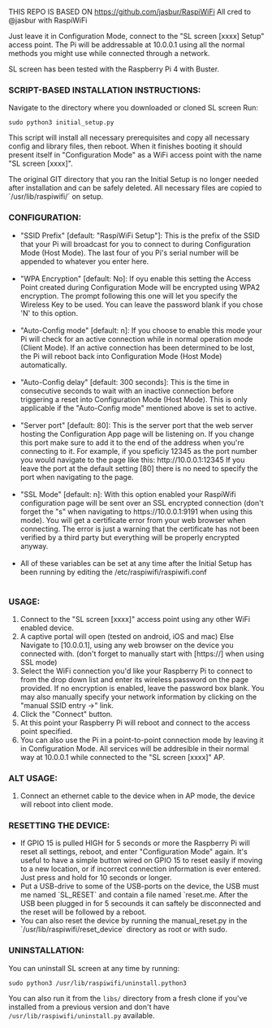THIS REPO IS BASED ON https://github.com/jasbur/RaspiWiFi
All cred to @jasbur with RaspiWiFi

Just leave it in Configuration Mode, connect to the "SL screen [xxxx] Setup" access
point. The Pi will be addressable at 10.0.0.1 using all the normal methods you
might use while connected through a network.

SL screen has been tested with the Raspberry Pi 4 with Buster.

### SCRIPT-BASED INSTALLATION INSTRUCTIONS:

Navigate to the directory where you downloaded or cloned SL screen
Run:

`sudo python3 initial_setup.py`

This script will install all necessary prerequisites and copy all necessary
config and library files, then reboot. When it finishes booting it should
present itself in "Configuration Mode" as a WiFi access point with the
name "SL screen [xxxx]".

The original GIT directory that you ran the Initial Setup is no longer
needed after installation and can be safely deleted. All necessary files are
copied to ´/usr/lib/raspiwifi/´ on setup.


### CONFIGURATION:
<ul>
<li>"SSID Prefix" [default: "RaspiWiFi Setup"]: This is the prefix of the SSID
      that your Pi will broadcast for you to connect to during
      Configuration Mode (Host Mode). The last four of you Pi's serial number
      will be appended to whatever you enter here.</li>
<br/>
<li>"WPA Encryption" [default: No]: If oyu enable this setting the Access Point
      created during Configuration Mode will be encrypted using WPA2 encryption.
      The prompt following this one will let you specify the Wireless Key to be
      used. You can leave the password blank if you chose 'N' to this option.</li>
<br/>
<li>"Auto-Config mode" [default: n]: If you choose to enable this mode your Pi
      will check for an active connection while in normal operation mode (Client Mode).
      If an active connection has been determined to be lost, the Pi will reboot
      back into Configuration Mode (Host Mode) automatically.</li>
<br/>
<li>"Auto-Config delay" [default: 300 seconds]: This is the time in consecutive
      seconds to wait with an inactive connection before triggering a reset into
      Configuration Mode (Host Mode). This is only applicable if the
      "Auto-Config mode" mentioned above is set to active.</li>
<br/>
<li>"Server port" [default: 80]: This is the server port that the web server
      hosting the Configuration App page will be listening on. If you change
      this port make sure to add it to the end of the address when you're
      connecting to it. For example, if you speficiy 12345 as the port number
      you would navigate to the page like this: http://10.0.0.1:12345 If you
      leave the port at the default setting [80] there is no need to specify the
      port when navigating to the page.</li>
<br/>
<li>"SSL Mode" [default: n]: With this option enabled your RaspiWifi
      configuration page will be sent over an SSL encrypted connection (don't
      forget the "s" when navigating to https://10.0.0.1:9191 when using
      this mode). You will get a certificate error from your web browser when
      connecting. The error is just a warning that the certificate has not been
      verified by a third party but everything will be properly encrypted anyway.</li>
<br/>
<li>All of these variables can be set at any time after the Initial Setup has
been running by editing the /etc/raspiwifi/raspiwifi.conf</li>
<br/>
</ul>
      
### USAGE:

<ol>
<li>Connect to the "SL screen [xxxx]" access point using any other WiFi enabled
device.</li>

<li>A captive portal will open (tested on android, iOS and mac) 
Else  Navigate to [10.0.0.1], using any web browser on the device you
connected with. 
(don't forget to manually start with [https://] when using SSL mode)</li>

<li>Select the WiFi connection you'd like your Raspberry Pi to connect to from
the drop down list and enter its wireless password on the page provided. If no
encryption is enabled, leave the password box blank. You may also manually
specify your network information by clicking on the "manual SSID entry ->" link.</li>

<li>Click the "Connect" button.</li>

<li>At this point your Raspberry Pi will reboot and connect to the access point
specified.</li>

<li>You can also use the Pi in a point-to-point connection mode by leaving it in
Configuration Mode. All services will be addresible in their normal way at
10.0.0.1 while connected to the "SL screen [xxxx]" AP.</li>
</ol>

### ALT USAGE:
<ol>
<li>Connect an ethernet cable to the device when in AP mode, the device will reboot
      into client mode.</li> 
</ol>


### RESETTING THE DEVICE:
<ul>
 <li>If GPIO 15 is pulled HIGH for 5 seconds or more the Raspberry Pi will reset
all settings, reboot, and enter "Configuration Mode" again. It's useful to have
a simple button wired on GPIO 15 to reset easily if moving to a new location,
or if incorrect connection information is ever entered. Just press and hold for
10 seconds or longer. </li>

<li>Put a USB-drive to some of the USB-ports on the device, the USB must me named `SL_RESET`
and contain a file named `reset.me. After the USB been plugged in for 5 secounds it can saftely
be disconnected and the reset will be followed by a reboot. </li>

<li>You can also reset the device by running the manual_reset.py in the
´/usr/lib/raspiwifi/reset_device´ directory as root or with sudo.</li>
</ul>

### UNINSTALLATION:

You can uninstall SL screen at any time by running:

   `sudo python3 /usr/lib/raspiwifi/uninstall.python3`

You can also run it from the `libs/` directory from a fresh clone if you've
installed from a previous version and don't have `/usr/lib/raspiwifi/uninstall.py`
available.
